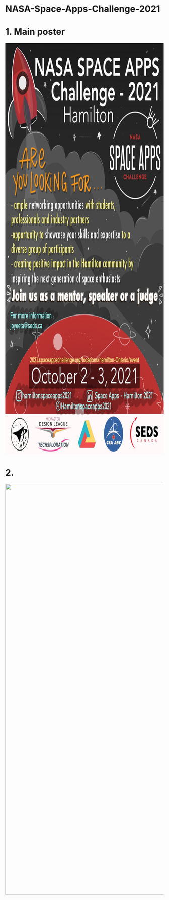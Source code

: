 # NASA-Space-Apps-Challenge-2021


# 1. Main poster

<img src="/IMG_0896.jpg" width="1600" height="1300">

# 2. 

<img src="/IMG_0898.jpg" width="1600" height="1300">
